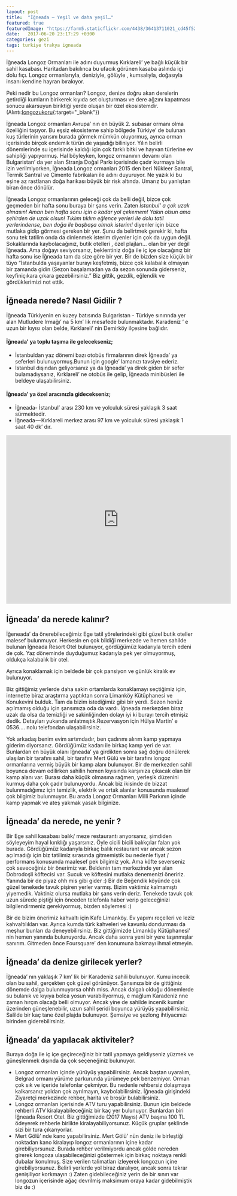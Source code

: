 ```yaml
---
layout: post
title:  "İğneada — Yeşil ve daha yeşil…"
featured: true
featuredImage: "https://farm5.staticflickr.com/4438/36413711021_cd45f522d0_k_d.jpg"
date:   2017-06-20 23:17:29 +0300
categories: gezi
tags: turkiye trakya igneada
---
```

İğneada Longoz Ormanları ile adını duyurmuş Kırklareli’ ye bağlı küçük bir sahil kasabası. Haritadan bakılınca bu ufacık görünen kasaba aslında içi dolu fıçı. Longoz ormanlarıyla, deniziyle, gölüyle , kumsalıyla, doğasıyla insanı kendine hayran bırakıyor.

Peki nedir bu Longoz ormanları? Longoz, denize doğru akan derelerin getirdiği kumların birikerek kıyıda set oluşturması ve dere ağzını kapatması sonucu akarsuyun biriktiği yerde oluşan bir özel ekosistemdir. (Alıntı:[longozukoru](http://longozukoru.org/ "longozukoru"){:target="_blank"})

İğneada Longoz ormanları Avrupa’ nın en büyük 2. subasar ormanı olma özelliğini taşıyor. Bu eşsiz ekosisteme sahip bölgede Türkiye’ de bulunan kuş türlerinin yarısını burada görmek mümkün oluyormuş, ayrıca orman içerisinde birçok endemik türün de yaşadığı biliniyor. Yılın belirli dönemlerinde su içerisinde kaldığı için çok farklı bitki ve hayvan türlerine ev sahipliği yapıyormuş. Hal böyleyken, longoz ormanının devamı olan Bulgaristan’ da yer alan Stranja Doğal Parkı içerisinde çadır kurmaya bile izin verilmiyorken, İğneada Longoz ormanları 2015 den beri Nükleer Santral, Termik Santral ve Çimento fabrikaları ile adını duyuruyor. Ne yazık ki bu eşine az rastlanan doğa harikası büyük bir risk altında. Umarız bu yanlıştan biran önce dönülür. 

İğneada Longoz ormanlarının geleceği çok da belli değil, bizce çok geçmeden bir hafta sonu buraya bir şans verin. Zaten *İstanbul’ a çok uzak olmasın! Aman ben hafta sonu için o kadar yol çekemem! Yakın olsun ama şehirden de uzak olsun! Tıklım tıklım eğlence yerleri ile dolu tatil yerlerindense, ben doğa ile başbaşa olmak isterim!* diyenler için bizce mutlaka gidip görmesi gereken bir yer. Şunu da belirtmek gerekir ki, hafta sonu tek tatilim onda da dinlenmek isterim diyenler için çok da uygun değil. Sokaklarında kaybolacağınız, butik otelleri , özel plajları… olan bir yer değil İğneada. Ama doğayı seviyorsanız, beklentiniz doğa ile iç içe olacağınız bir hafta sonu ise İğneada tam da size göre bir yer. 
Bir de bizden size küçük bir tüyo “İstanbulda yaşayanlar burayı keşfetmiş, bizce çok kalabalık olmayan bir zamanda gidin (Sezon başalamadan ya da sezon sonunda giderseniz, keyfiniçıkara çıkara gezebilirsiniz.”
Biz gittik, gezdik, eğlendik ve gördüklerimizi not ettik. 

## İğneada nerede? Nasıl Gidilir ? 
İğneada Türkiyenin en kuzey batısında Bulgaristan - Türkiye sınırında yer alan Mutludere Irmağı’ na 5 km’ lik mesafede bulunmaktadır. Karadeniz ‘ e uzun bir kıyısı olan belde, Kırklareli’ nin Demirköy ilçesine bağlıdır.

#### İğneada' ya toplu taşıma ile gelecekseniz;
- İstanbuldan yaz dönemi bazı otobüs firmalarının direk İğneada’ ya seferleri bulunuyormuş.Bunun için google’ lamanızı tavsiye ederiz. 
- İstanbul dışından geliyorsanız ya da İğneada’ ya direk giden bir sefer bulamadıysanız, Kırklareli’ ne otobüs ile gelip, İğneada minibüsleri ile beldeye ulaşabilirsiniz. 

#### İğneada’ ya özel aracınızla gidecekseniz; 

- İğneada- İstanbul’ arası 230 km ve yolculuk süresi yaklaşık 3 saat sürmektedir. 
- İğneada — Kırklareli merkez arası 97 km ve yolculuk süresi yaklaşık 1 saat 40 dk’ dır. 

<iframe src="https://www.google.com/maps/embed?pb=!1m18!1m12!1m3!1d23767.178567160656!2d27.973060350659487!3d41.87355556384403!2m3!1f0!2f0!3f0!3m2!1i1024!2i768!4f13.1!3m3!1m2!1s0x40a0e8a2cb7621ad%3A0x5426b5a8c74963d1!2zxLDEn25lYWRhLCAzOTUwMCBEZW1pcmvDtnkvS8SxcmtsYXJlbGk!5e0!3m2!1sen!2str!4v1502662706761" width="600" height="450" frameborder="0" style="border:0" allowfullscreen></iframe>

## İğneada’ da nerede kalınır? 
İğeneada’ da önerebileceğimiz Ege tatil yörelerindeki gibi güzel butik oteller malesef bulunmuyor. Herkesin en çok bildiği merkezde ve hemen sahilde bulunan İğneada Resort Otel bulunuyor, gördüğümüz kadarıyla tercih edeni de çok. Yaz döneminde duyduğumuz kadarıyla pek yer olmuyormuş, oldukça kalabalık bir otel. 

Ayrıca konaklamak için beldede bir çok pansiyon ve günlük kiralık ev bulunuyor. 

Biz gittiğimiz yerlerde daha sakin ortamlarda konaklamayı seçtiğimiz için, internette biraz araştırma yaptıktan sonra Limanköy Kütüphanesi ve Konukevini bulduk. Tam da bizim istediğimiz gibi bir yerdi. Sezon henüz açılmamış olduğu için şansımıza oda da vardı. İğneada merkezden biraz uzak da olsa da temizliği ve sakinliğinden dolayı iyi ki burayı tercih etmişiz dedik. Detayları yukarıda anlatmıştık.Rezervasyon için Hülya Martin’ e 0536…. nolu telefondan ulaşabilirsiniz. 

Yok arkadaş benim evim sırtımdadır, ben çadırımı alırım kamp yapmaya giderim diyorsanız. Gördüğümüz kadarı ile birkaç kamp yeri de var. Bunlardan en büyük olanı İğneada’ ya girdikten sonra sağ doğru dönülerek ulaşılan bir tarafını sahil, bir tarafını Mert Gülü ve bir tarafını longoz ormanlarına vermiş büyük bir kamp alanı bulunuyor. Bir de merkezden sahil boyunca devam edilirken sahilin hemen kıyısında karşınıza çıkacak olan bir kamp alanı var. Burası daha küçük olmasına rağmen, yerleşik düzenini kurmuş daha çok çadır bulunuyordu. Ancak biz ikisinde de bizzat bulunmadığımız için temizlik, elektrik ve ortak alanlar konusunda maalesef çok bilgimiz bulunmuyor. Bu arada Longoz Ormanları Milli Parkının içinde kamp yapmak ve ateş yakmak yasak bilginize. 

## İğneada’ da nerede, ne yenir ? 
Bir Ege sahil kasabası balık/ meze restaurantı arıyorsanız, şimdiden söyleyeyim hayal kırıklığı yaşarsınız. Öyle cicili bicili balıkçılar falan yok burada. Gördüğümüz kadarıyla birkaç balık restaurant var ancak sezon açılmadığı için biz tatilimiz sırasında gitmemiştik bu nedenle fiyat / performans konusunda maalesef pek bilgimiz yok. Ama köfte severseniz çok seveceğiniz bir önerimiz var. Beldenin tam merkezinde yer alan Dobrodoşli köftecisi var. Sucuk ve köftesini mutlaka denemenizi öneririz. Yanında bir de piyaz ohh mis gibi gider :) Bir de Beğendik köyünde çok güzel tenekede tavuk pişiren yerler varmış. Bizim vaktimiz kalmamıştı yiyemedik. Vaktiniz olursa mutlaka bir şans verin deriz. Tenekede tavuk çok uzun sürede piştiği için önceden telefonla haber verip geleceğinizi bilgilendirmeniz gerekiyormuş, bizden söylemesi :) 

Bir de bizim önerimiz kahvaltı için Kafe Limanköy. Ev yapımı reçelleri ve leziz kahvaltılıkları var. Ayrıca kumda türk kahveleri ve kavunlu dondurması da meşhur bunları da deneyebilirsiniz. Biz gittiğimizde Limanköy Kütüphanesi’ nin hemen yanında bulunuyordu. Ancak daha sonra yeni bir yere taşınmışlar sanırım. Gitmeden önce Foursquare’ den konumuna bakmayı ihmal etmeyin. 

## İğneada’ da denize girilecek yerler? 
İğneada’ nın yaklaşık 7 km’ lik bir Karadeniz sahili bulunuyor. Kumu incecik olan bu sahil, gerçekten çok güzel görünüyor. Şansınıza bir de gittiğiniz dönemde dalga bulunmuyorsa ohhh miss. Ancak dalgalı olduğu dönemlerde su bulanık ve kıyıya bolca yosun vurabiliyormuş, e mağlum Karadeniz nne zaman hırçın olacağı belli olmuyor. Ancak yine de sahilde incenik kumlar üzerinden güneşlenebilir, uzun sahil şeridi boyunca yürüyüş yapabilirsiniz. Salilde bir kaç tane özel plajda bulunuyor. Şemsiye ve şezlong ihtiyacınızı birinden giderebilirsiniz. 

## İğneada’ da yapılacak aktiviteler? 
Buraya doğa ile iç içe geçireceğiniz bir tatil yapmaya geldiyseniz yüzmek ve güneşlenmek dışında da çok seçeneğiniz bulunuyor. 

- Longoz ormanları içinde yürüyüş yapabilirsiniz. Ancak baştan uyaralım, Belgrad ormanı yürüme parkurunda yürümeye pek benzemiyor. Orman çok sık ve içeride telefonlar çekmiyor. Bu nedenle rehbersiz dolaşmaya kalkarsanız yoldan çok ayrılmayın, kaybolabilirsiniz. İğneada girişindeki Ziyaretçi merkezinde rehber, harita ve broşür bulabilirsiniz. 
- Longoz ormanları içerisinde ATV turu yapabilirsiniz. Bunun için beldede rehberli ATV kiralayabileceğiniz bir kaç yer bulunuyor. Bunlardan biri İğneada Resort Otel. Biz gittiğimizde (2017 Mayıs) ATV başına 100 TL ödeyerek rehberle birlikte kiralayabiliyorsunuz. Küçük gruplar şeklinde sizi bir tura çıkarıyorlar. 
- Mert Gölü’ nde kano yapabilirsiniz. Mert Gölü’ nün deniz ile birleştiği noktadan kano kiralayıp longoz ormanlarının içine kadar girebiliyorsunuz. Burada rehber verilmiyordu ancak gölde nereden girerek longoza ulaşabileceğinizi göstermek için birkaç noktaya renkli dubalar konulmuş. Size verilen talimatları izleyerek longozun içine girebiliyorsunuz. Belirli yerlerde yol biraz daralıyor, ancak sonra tekrar genişiliyor korkmayın :) Zaten gidebileceğiniz yerin de bir sınırı var longozun içerisinde ağaç devrilmiş maksimum oraya kadar gidebilmiştik biz de :) 